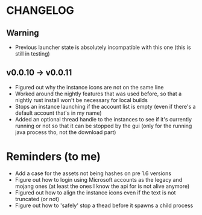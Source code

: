 # CHANGELOG

## Warning
-   Previous launcher state is absolutely incompatible with this one (this is
    still in testing)

## v0.0.10 -> v0.0.11

-   Figured out why the instance icons are not on the same line
-   Worked around the nightly features that was used before, so that a nightly
    rust install won't be necessary for local builds
-   Stops an instance launching if the account list is empty (even if there's
    a default account that's in my name)
-   Added an optional thread handle to the instances to see if it's
    currently running or not so that it can be stopped by the gui (only for the
    running java process tho, not the download part)

# Reminders (to me)

-   Add a case for the assets not being hashes on pre 1.6 versions
-   Figure out how to login using Microsoft accounts as the legacy and mojang
    ones (at least the ones I know the api for is not alive anymore)
-   Figured out how to align the instance icons even if the text is not
    truncated (or not)
-   Figure out how to 'safely' stop a thead before it spawns a child process
